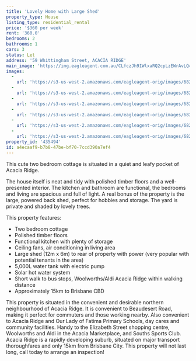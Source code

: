 ```yaml
---
title: 'Lovely Home with Large Shed'
property_type: House
listing_type: residential_rental
price: '$360 per week'
rent: '360.0'
bedrooms: 2
bathrooms: 1
cars: 3
status: Let
address: '59 Whittingham Street, ACACIA RIDGE'
main_image: 'https://img.eagleagent.com.au/CLfczJh9IWlxaRQ2cpLzEWrAvLQ=/1280x854/smart/https://s3-us-west-2.amazonaws.com/eagleagent-orig/images/6824914/422088166-image-M.jpg'
images:
  -
    url: 'https://s3-us-west-2.amazonaws.com/eagleagent-orig/images/6824919/422088166-image-E.jpg'
  -
    url: 'https://s3-us-west-2.amazonaws.com/eagleagent-orig/images/6824918/422088166-image-D.jpg'
  -
    url: 'https://s3-us-west-2.amazonaws.com/eagleagent-orig/images/6824917/422088166-image-C.jpg'
  -
    url: 'https://s3-us-west-2.amazonaws.com/eagleagent-orig/images/6824916/422088166-image-B.jpg'
  -
    url: 'https://s3-us-west-2.amazonaws.com/eagleagent-orig/images/6824915/422088166-image-A.jpg'
  -
    url: 'https://s3-us-west-2.amazonaws.com/eagleagent-orig/images/6824914/422088166-image-M.jpg'
property_id: '435494'
id: a4ecaaf9-b7b8-47be-bf70-7ccd390a7ef4
---
```

This cute two bedroom cottage is situated in a quiet and leafy pocket of Acacia Ridge.

The house itself is neat and tidy with polished timber floors and a well-presented interior. The kitchen and bathroom are functional, the bedrooms and living are spacious and full of light. A real bonus of the property is the large, powered back shed, perfect for hobbies and storage. The yard is private and shaded by lovely trees.

This property features:

*  Two bedroom cottage
*  Polished timber floors
*  Functional kitchen with plenty of storage
*  Ceiling fans, air conditioning in living area
*  Large shed (12m x 6m) to rear of property with power (very popular with potential tenants in the area)
*  5,000L water tank with electric pump
*  Solar hot water system
*  Short walk to bus stops, Woolworths/Aldi Acacia Ridge within walking distance
*  Approximately 15km to Brisbane CBD

This property is situated in the convenient and desirable northern neighbourhood of Acacia Ridge. It is convenient to Beaudesert Road, making it perfect for commuters and those working nearby. Also convenient to Acacia Ridge and Our Lady of Fatima Primary Schools, day cares and community facilities. Handy to the Elizabeth Street shopping centre, Woolworths and Aldi in the Acacia Marketplace, and Souths Sports Club. Acacia Ridge is a rapidly developing suburb, situated on major transport thoroughfares and only 15km from Brisbane City. This property will not last long, call today to arrange an inspection!
